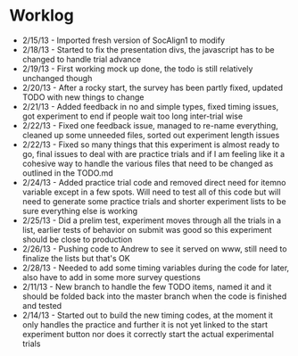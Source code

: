 # Worklog #
* 2/15/13 - Imported fresh version of SocAlign1 to modify
* 2/18/13 - Started to fix the presentation divs, the javascript has to be changed to handle trial advance
* 2/19/13 - First working mock up done, the todo is still relatively unchanged though
* 2/20/13 - After a rocky start, the survey has been partly fixed, updated TODO with new things to change
* 2/21/13 - Added feedback in no and simple types, fixed timing issues, got experiment to end if people wait too long inter-trial wise
* 2/22/13 - Fixed one feedback issue, managed to re-name everything, cleaned up some unneeded files, sorted out experiment length issues
* 2/22/13 - Fixed so many things that this experiment is almost ready to go, final issues to deal with are practice trials and if I am feeling like it a cohesive way to handle the various files that need to be changed as outlined in the TODO.md
* 2/24/13 - Added practice trial code and removed direct need for itemno variable except in a few spots. Will need to test all of this code but will need to generate some practice trials and shorter experiment lists to be sure everything else is working
* 2/25/13 - Did a prelim test, experiment moves through all the trials in a list, earlier tests of behavior on submit was good so this experiment should be close to production
* 2/26/13 - Pushing code to Andrew to see it served on www, still need to finalize the lists but that's OK
* 2/28/13 - Needed to add some timing variables during the code for later, also have to add in some more survey questions
* 2/11/13 - New branch to handle the few TODO items, named it and it should be folded back into the master branch when the code is finished and tested
* 2/14/13 - Started out to build the new timing codes, at the moment it only handles the practice and further it is not yet linked to the start experiment button nor does it correctly start the actual experimental trials
